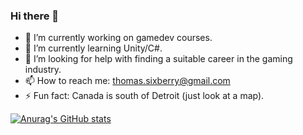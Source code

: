 ### Hi there 👋

- 🔭 I’m currently working on gamedev courses.
- 🌱 I’m currently learning Unity/C#.
- 🤔 I’m looking for help with finding a suitable career in the gaming industry.
- 📫 How to reach me: thomas.sixberry@gmail.com
- ⚡ Fun fact: Canada is south of Detroit (just look at a map).

[![Anurag's GitHub stats](https://github-readme-stats.vercel.app/api?username=thirtyThreeS&show_icons=true&theme=radical)](https://github.com/anuraghazra/github-readme-stats)
